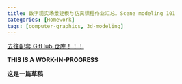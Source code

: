 ```yaml
---
title: 数字现实场景建模与仿真课程作业汇总。Scene modeling 101
categories: [Homework]
tags: [computer-graphics, 3d-modeling]
---
```


[去往配套 GitHub 仓库！！！](https://github.com/li6in9muyou/scene-modeling-101)

**THIS IS A WORK-IN-PROGRESS**

**这是一篇草稿**

